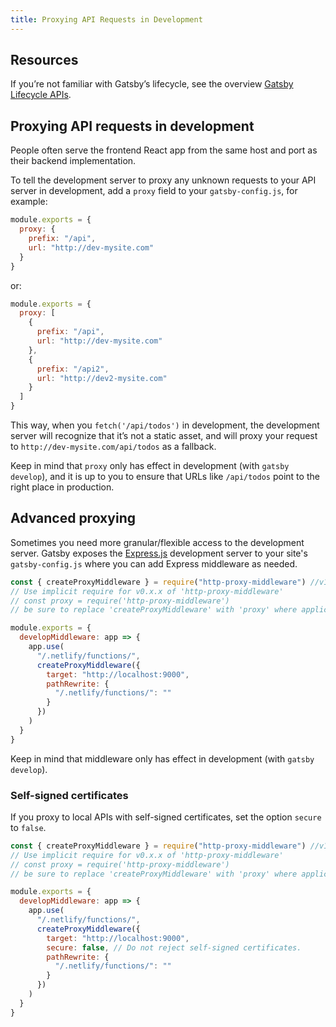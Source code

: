 ```yaml
---
title: Proxying API Requests in Development
---
```


## Resources

If you’re not familiar with Gatsby’s lifecycle, see the overview [Gatsby Lifecycle APIs](/docs/gatsby-lifecycle-apis/).

## Proxying API requests in development

People often serve the frontend React app from the same host and port as their backend implementation.

To tell the development server to proxy any unknown requests to your API server in development, add a `proxy` field to your `gatsby-config.js`, for example:

```javascript:title=gatsby-config.js
module.exports = {
  proxy: {
    prefix: "/api",
    url: "http://dev-mysite.com"
  }
}
```

or:

```js:title=gatsby-config.js
module.exports = {
  proxy: [
    {
      prefix: "/api",
      url: "http://dev-mysite.com"
    },
    {
      prefix: "/api2",
      url: "http://dev2-mysite.com"
    }
  ]
}
```

This way, when you `fetch('/api/todos')` in development, the development server will recognize that it’s not a static asset, and will proxy your request to `http://dev-mysite.com/api/todos` as a fallback.

Keep in mind that `proxy` only has effect in development (with `gatsby develop`), and it is up to you to ensure that URLs like `/api/todos` point to the right place in production.

## Advanced proxying

Sometimes you need more granular/flexible access to the development server. Gatsby exposes the [Express.js](https://expressjs.com/) development server to your site's `gatsby-config.js` where you can add Express middleware as needed.

```javascript:title=gatsby-config.js
const { createProxyMiddleware } = require("http-proxy-middleware") //v1.x.x
// Use implicit require for v0.x.x of 'http-proxy-middleware'
// const proxy = require('http-proxy-middleware')
// be sure to replace 'createProxyMiddleware' with 'proxy' where applicable

module.exports = {
  developMiddleware: app => {
    app.use(
      "/.netlify/functions/",
      createProxyMiddleware({
        target: "http://localhost:9000",
        pathRewrite: {
          "/.netlify/functions/": ""
        }
      })
    )
  }
}
```

Keep in mind that middleware only has effect in development (with `gatsby develop`).

### Self-signed certificates

If you proxy to local APIs with self-signed certificates, set the option `secure` to `false`.

```javascript:title=gatsby-config.js
const { createProxyMiddleware } = require("http-proxy-middleware") //v1.x.x
// Use implicit require for v0.x.x of 'http-proxy-middleware'
// const proxy = require('http-proxy-middleware')
// be sure to replace 'createProxyMiddleware' with 'proxy' where applicable

module.exports = {
  developMiddleware: app => {
    app.use(
      "/.netlify/functions/",
      createProxyMiddleware({
        target: "http://localhost:9000",
        secure: false, // Do not reject self-signed certificates.
        pathRewrite: {
          "/.netlify/functions/": ""
        }
      })
    )
  }
}
```
